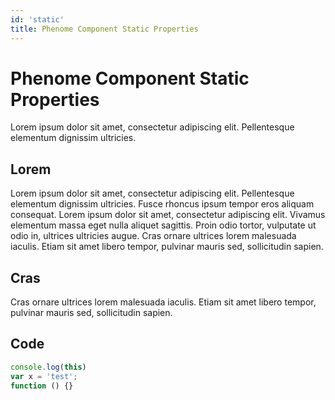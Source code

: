 ```yaml
---
id: 'static'
title: Phenome Component Static Properties
---
```

# Phenome Component Static Properties

Lorem ipsum dolor sit amet, consectetur adipiscing elit. Pellentesque elementum dignissim ultricies.

## Lorem

Lorem ipsum dolor sit amet, consectetur adipiscing elit. Pellentesque elementum dignissim ultricies. Fusce rhoncus ipsum tempor eros aliquam consequat. Lorem ipsum dolor sit amet, consectetur adipiscing elit. Vivamus elementum massa eget nulla aliquet sagittis. Proin odio tortor, vulputate ut odio in, ultrices ultricies augue. Cras ornare ultrices lorem malesuada iaculis. Etiam sit amet libero tempor, pulvinar mauris sed, sollicitudin sapien.

## Cras

Cras ornare ultrices lorem malesuada iaculis. Etiam sit amet libero tempor, pulvinar mauris sed, sollicitudin sapien.

## Code

```js
console.log(this)
var x = 'test';
function () {}
```


